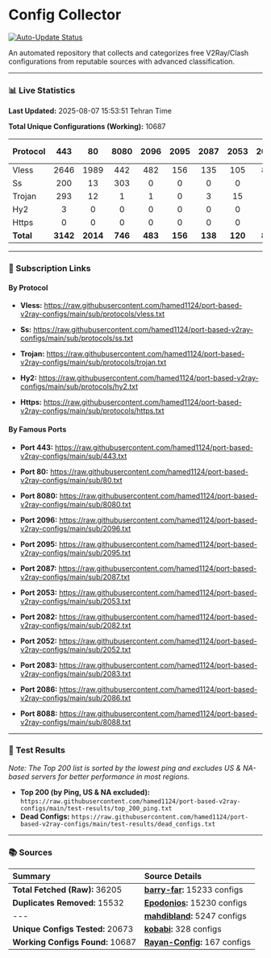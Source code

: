 # Config Collector

[![Auto-Update Status](https://github.com/hamed1124/port-based-v2ray-configs/actions/workflows/main.yml/badge.svg)](https://github.com/hamed1124/port-based-v2ray-configs/actions/workflows/main.yml)

An automated repository that collects and categorizes free V2Ray/Clash configurations from reputable sources with advanced classification.

---

### 📊 Live Statistics

**Last Updated:** 2025-08-07 15:53:51 Tehran Time

**Total Unique Configurations (Working):** 10687

| Protocol | 443 | 80 | 8080 | 2096 | 2095 | 2087 | 2053 | 2082 | 2052 | 2083 | 2086 | 8088 | Other Ports | Total |
|:---| :---: | :---: | :---: | :---: | :---: | :---: | :---: | :---: | :---: | :---: | :---: | :---: |:---:|:---:|
| Vless | 2646 | 1989 | 442 | 482 | 156 | 135 | 105 | 85 | 82 | 64 | 49 | 0 | 2736 | **8971** |
| Ss | 200 | 13 | 303 | 0 | 0 | 0 | 0 | 0 | 0 | 0 | 0 | 0 | 717 | **1233** |
| Trojan | 293 | 12 | 1 | 1 | 0 | 3 | 15 | 0 | 0 | 2 | 0 | 0 | 149 | **476** |
| Hy2 | 3 | 0 | 0 | 0 | 0 | 0 | 0 | 0 | 0 | 0 | 0 | 0 | 3 | **6** |
| Https | 0 | 0 | 0 | 0 | 0 | 0 | 0 | 0 | 0 | 0 | 0 | 0 | 1 | **1** |
| **Total** | **3142** | **2014** | **746** | **483** | **156** | **138** | **120** | **85** | **82** | **66** | **49** | **0** | **3606** | **10687** |

---

### 🚀 Subscription Links

#### By Protocol

- **Vless:**
  https://raw.githubusercontent.com/hamed1124/port-based-v2ray-configs/main/sub/protocols/vless.txt

- **Ss:**
  https://raw.githubusercontent.com/hamed1124/port-based-v2ray-configs/main/sub/protocols/ss.txt

- **Trojan:**
  https://raw.githubusercontent.com/hamed1124/port-based-v2ray-configs/main/sub/protocols/trojan.txt

- **Hy2:**
  https://raw.githubusercontent.com/hamed1124/port-based-v2ray-configs/main/sub/protocols/hy2.txt

- **Https:**
  https://raw.githubusercontent.com/hamed1124/port-based-v2ray-configs/main/sub/protocols/https.txt

#### By Famous Ports

- **Port 443:**
  https://raw.githubusercontent.com/hamed1124/port-based-v2ray-configs/main/sub/443.txt

- **Port 80:**
  https://raw.githubusercontent.com/hamed1124/port-based-v2ray-configs/main/sub/80.txt

- **Port 8080:**
  https://raw.githubusercontent.com/hamed1124/port-based-v2ray-configs/main/sub/8080.txt

- **Port 2096:**
  https://raw.githubusercontent.com/hamed1124/port-based-v2ray-configs/main/sub/2096.txt

- **Port 2095:**
  https://raw.githubusercontent.com/hamed1124/port-based-v2ray-configs/main/sub/2095.txt

- **Port 2087:**
  https://raw.githubusercontent.com/hamed1124/port-based-v2ray-configs/main/sub/2087.txt

- **Port 2053:**
  https://raw.githubusercontent.com/hamed1124/port-based-v2ray-configs/main/sub/2053.txt

- **Port 2082:**
  https://raw.githubusercontent.com/hamed1124/port-based-v2ray-configs/main/sub/2082.txt

- **Port 2052:**
  https://raw.githubusercontent.com/hamed1124/port-based-v2ray-configs/main/sub/2052.txt

- **Port 2083:**
  https://raw.githubusercontent.com/hamed1124/port-based-v2ray-configs/main/sub/2083.txt

- **Port 2086:**
  https://raw.githubusercontent.com/hamed1124/port-based-v2ray-configs/main/sub/2086.txt

- **Port 8088:**
  https://raw.githubusercontent.com/hamed1124/port-based-v2ray-configs/main/sub/8088.txt

---

### 🧪 Test Results
*Note: The Top 200 list is sorted by the lowest ping and excludes US & NA-based servers for better performance in most regions.*

- **Top 200 (by Ping, US & NA excluded):** `https://raw.githubusercontent.com/hamed1124/port-based-v2ray-configs/main/test-results/top_200_ping.txt`
- **Dead Configs:** `https://raw.githubusercontent.com/hamed1124/port-based-v2ray-configs/main/test-results/dead_configs.txt`

---

### 📚 Sources

| Summary | Source Details |
|:---|:---|
| **Total Fetched (Raw):** 36205 | **[barry-far](https://github.com/barry-far/V2ray-Config):** 15233 configs |
| **Duplicates Removed:** 15532 | **[Epodonios](https://github.com/Epodonios/v2ray-configs):** 15230 configs |
| --- | **[mahdibland](https://github.com/mahdibland/V2RayAggregator):** 5247 configs |
| **Unique Configs Tested:** 20673 | **[kobabi](https://github.com/liketolivefree/kobabi):** 328 configs |
| **Working Configs Found:** 10687 | **[Rayan-Config](https://github.com/Rayan-Config/C-Sub):** 167 configs |
